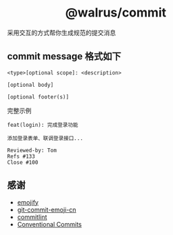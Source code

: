 <h1 align="center">@walrus/commit</h1>

采用交互的方式帮你生成规范的提交消息

## commit message 格式如下

```
<type>[optional scope]: <description>

[optional body]

[optional footer(s)]
```

完整示例

```
feat(login): 完成登录功能

添加登录表单、联调登录接口...

Reviewed-by: Tom
Refs #133
Close #100
```

## 感谢

- [emojify](https://github.com/mrowa44/emojify)
- [git-commit-emoji-cn](https://github.com/liuchengxu/git-commit-emoji-cn)
- [commitlint](https://github.com/conventional-changelog/commitlint)
- [Conventional Commits](https://www.conventionalcommits.org/en/v1.0.0/)
